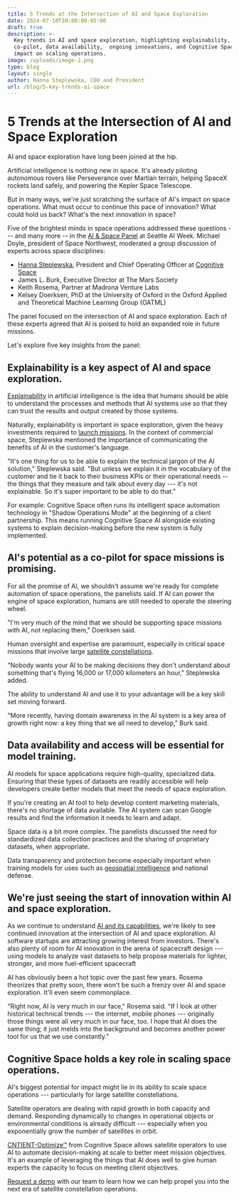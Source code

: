 ```yaml
---
title: 5 Trends at the Intersection of AI and Space Exploration
date: 2024-07-10T10:00:00-05:00
draft: true
description: >-
  Key trends in AI and space exploration, highlighting explainability, AI as a
  co-pilot, data availability,  ongoing innovations, and Cognitive Space's
  impact on scaling operations.
image: /uploads/image-2.png
type: blog
layout: single
author: Hanna Steplewska, COO and President
url: /blog/5-key-trends-ai-space
---
```

# 5 Trends at the Intersection of AI and Space Exploration

AI and space exploration have long been joined at the hip.

Artificial intelligence is nothing new in space. It's already piloting autonomous rovers like Perseverance over Martian terrain, helping SpaceX rockets land safely, and powering the Kepler Space Telescope.

But in many ways, we're just scratching the surface of AI's impact on space operations. What must occur to continue this pace of innovation? What could hold us back? What's the next innovation in space?

Five of the brightest minds in space operations addressed these questions --- and many more -- in the [AI & Space Panel](https://www.youtube.com/watch?v=1JYlKrKKDe0) at Seattle AI Week. Michael Doyle, president of Space Northwest, moderated a group discussion of experts across space disciplines:

* [Hanna Steplewska](https://www.linkedin.com/in/hannasteplewska/), President and Chief Operating Officer at [Cognitive Space](https://www.cognitivespace.com/)
* James L. Burk, Executive Director at The Mars Society
* Keith Rosema, Partner at Madrona Venture Labs
* Kelsey Doerksen, PhD at the University of Oxford in the Oxford Applied and Theoretical Machine Learning Group (OATML)

The panel focused on the intersection of AI and space exploration. Each of these experts agreed that AI is poised to hold an expanded role in future missions.

Let's explore five key insights from the panel:

## Explainability is a key aspect of AI and space exploration.

[Explainability](https://www.ibm.com/topics/explainable-ai) in artificial intelligence is the idea that humans should be able to understand the processes and methods that AI systems use so that they can trust the results and output created by those systems.

Naturally, explainability is important in space exploration, given the heavy investments required to [launch missions](https://www.cognitivespace.com/blog/rapid-changes-in-space-industry/). In the context of commercial space, Steplewska mentioned the importance of communicating the benefits of AI in the customer's language.

"It's one thing for us to be able to explain the technical jargon of the AI solution," Steplewska said. "But unless we explain it in the vocabulary of the customer and tie it back to their business KPIs or their operational needs -- the things that they measure and talk about every day --- it's not explainable. So it's super important to be able to do that."

For example: Cognitive Space often runs its intelligent space automation technology in "Shadow Operations Mode" at the beginning of a client partnership. This means running Cognitive Space AI alongside existing systems to explain decision-making before the new system is fully implemented.

## AI's potential as a co-pilot for space missions is promising.

For all the promise of AI, we shouldn't assume we're ready for complete automation of space operations, the panelists said. If AI can power the engine of space exploration, humans are still needed to operate the steering wheel.

"I'm very much of the mind that we should be supporting space missions with AI, not replacing them," Doerksen said.

Human oversight and expertise are paramount, especially in critical space missions that involve large [satellite constellations](https://www.cognitivespace.com/blog/satellite-constellation-management/).

"Nobody wants your AI to be making decisions they don't understand about something that's flying 16,000 or 17,000 kilometers an hour," Steplewska added.

The ability to understand AI and use it to your advantage will be a key skill set moving forward.

"More recently, having domain awareness in the AI system is a key area of growth right now: a key thing that we all need to develop," Burk said.

## Data availability and access will be essential for model training.

AI models for space applications require high-quality, specialized data. Ensuring that these types of datasets are readily accessible will help developers create better models that meet the needs of space exploration.

If you're creating an AI tool to help develop content marketing materials, there's no shortage of data available. The AI system can scan Google results and find the information it needs to learn and adapt.

Space data is a bit more complex. The panelists discussed the need for standardized data collection practices and the sharing of proprietary datasets, when appropriate.

Data transparency and protection become especially important when training models for uses such as [geospatial intelligence](https://www.cognitivespace.com/blog/geoint-2024/) and national defense.

## We're just seeing the start of innovation within AI and space exploration.

As we continue to understand [AI and its capabilities](https://www.cognitivespace.com/blog/role-ai-ml-satellite-constellations/), we're likely to see continued innovation at the intersection of AI and space exploration. AI software startups are attracting growing interest from investors. There's also plenty of room for AI innovation in the arena of spacecraft design --- using models to analyze vast datasets to help propose materials for lighter, stronger, and more fuel-efficient spacecraft

AI has obviously been a hot topic over the past few years. Rosema theorizes that pretty soon, there won't be such a frenzy over AI and space exploration. It'll even seem commonplace.

"Right now, AI is very much in our face," Rosema said. "If I look at other historical technical trends --- the internet, mobile phones --- originally those things were all very much in our face, too. I hope that AI does the same thing; it just melds into the background and becomes another power tool for us that we use constantly."

## Cognitive Space holds a key role in scaling space operations.

AI's biggest potential for impact might lie in its ability to scale space operations --- particularly for large satellite constellations.

Satellite operators are dealing with rapid growth in both capacity and demand. Responding dynamically to changes in operational objects or environmental conditions is already difficult --- especially when you exponentially grow the number of satellites in orbit.

[CNTIENT-Optimize™](https://www.cognitivespace.com/cntient-optimize/) from Cognitive Space allows satellite operators to use AI to automate decision-making at scale to better meet mission objectives. It's an example of leveraging the things that AI does well to give human experts the capacity to focus on meeting client objectives.

[Request a demo](https://www.cognitivespace.com/contact/) with our team to learn how we can help propel you into the next era of satellite constellation operations.